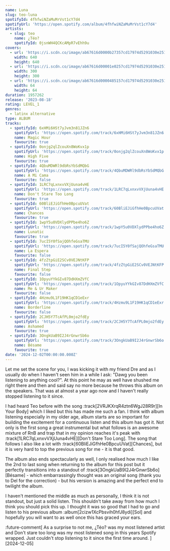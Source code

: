 ```yaml
---
name: Luna
slug: teo-luna
spotifyId: 4fhfwiNZaMuMrVst1cY7d4
spotifyUrl: 'https://open.spotify.com/album/4fhfwiNZaMuMrVst1cY7d4'
artists:
  - slug: teo
    name: ¿Téo?
    spotifyId: 0jsnWH4QCKcAMpR7vEhh9u
covers:
  - url: 'https://i.scdn.co/image/ab67616d0000b27357cd17974d5291030e251791'
    width: 640
    height: 640
  - url: 'https://i.scdn.co/image/ab67616d00001e0257cd17974d5291030e251791'
    width: 300
    height: 300
  - url: 'https://i.scdn.co/image/ab67616d0000485157cd17974d5291030e251791'
    width: 64
    height: 64
duration: 1957262
release: '2023-08-18'
rating: LEVEL_1
genres:
  - latinx alternative
type: ALBUM
tracks:
  - spotifyId: 6xHMi6HSt7yJvm3n81JZn6
    spotifyUrl: 'https://open.spotify.com/track/6xHMi6HSt7yJvm3n81JZn6'
    name: Magic Hour
    favourite: true
  - spotifyId: 0onjg2qlZcouXn8WoKvx1p
    spotifyUrl: 'https://open.spotify.com/track/0onjg2qlZcouXn8WoKvx1p'
    name: High Five
    favourite: true
  - spotifyId: 4QbuMDWRl9dbRsYbSdMQbG
    spotifyUrl: 'https://open.spotify.com/track/4QbuMDWRl9dbRsYbSdMQbG'
    name: A Mi Cama
    favourite: false
  - spotifyId: 1LRC7qLxnxvVXjUuna4vHE
    spotifyUrl: 'https://open.spotify.com/track/1LRC7qLxnxvVXjUuna4vHE'
    name: Don't Stare Too Long
    favourite: true
  - spotifyId: 60BliEJiGfhHe0BpcuUVat
    spotifyUrl: 'https://open.spotify.com/track/60BliEJiGfhHe0BpcuUVat'
    name: Chances
    favourite: true
  - spotifyId: 1wpY5u0VDXlydPPbe4ho6Z
    spotifyUrl: 'https://open.spotify.com/track/1wpY5u0VDXlydPPbe4ho6Z'
    name: Lunatic
    favourite: true
  - spotifyId: 7ucI5Y0fSajQOhfeGsaTMU
    spotifyUrl: 'https://open.spotify.com/track/7ucI5Y0fSajQOhfeGsaTMU'
    name: La Espera
    favourite: false
  - spotifyId: 4fzZtpGiE2SCv0VEJNtKFP
    spotifyUrl: 'https://open.spotify.com/track/4fzZtpGiE2SCv0VEJNtKFP'
    name: Final Step
    favourite: false
  - spotifyId: 1OpyuYYkGIv87DdHXmZVfC
    spotifyUrl: 'https://open.spotify.com/track/1OpyuYYkGIv87DdHXmZVfC'
    name: Me & Ur Maker
    favourite: false
  - spotifyId: 4Hzmu9L1F19HK1qCD1eExr
    spotifyUrl: 'https://open.spotify.com/track/4Hzmu9L1F19HK1qCD1eExr'
    name: Borderline
    favourite: false
  - spotifyId: 2CJH5Y7TcAfPL0mjo2fdEy
    spotifyUrl: 'https://open.spotify.com/track/2CJH5Y7TcAfPL0mjo2fdEy'
    name: Ashamed
    favourite: true
  - spotifyId: 3OngkUaB9I2J4rGnwrSb6o
    spotifyUrl: 'https://open.spotify.com/track/3OngkUaB9I2J4rGnwrSb6o'
    name: Bésame
    favourite: true
date: '2024-12-02T00:00:00.000Z'
---
```

Let me set the scene for you, I was kicking it with my friend Dre and as I usually do when
I haven't seen him in a while I ask: "Dawg you been listening to anything cool?". At this
point he may as well have shushed me right there and then and said say no more because he
throws this album on the speakers. That was at almost a year ago now and I haven't really
stopped listening to it since.

I had heard Teo before with the song :track[2VRJKXrqR4ztn6WgJ28R9r][In Your Body] which I
liked but this has made me such a fan. I think with album listening especially in my older
age, album starts are so important for building the excitement for a continuous listen and
this album has got it. Not only is the first song a great instrumental but what follows is
an awesome mixture of RnB and trap that in my opinion reaches it's peak with
:track[1LRC7qLxnxvVXjUuna4vHE][Don't Stare Too Long]. The song that follows I also like
a lot with :track[60BliEJiGfhHe0BpcuUVat][Chances], but it is very hard to top the previous
song for me - it is that good.

The album also ends spectacularly as well, I only realised how much I like the 2nd to last
song when returning to the album for this post but it perfectly transitions into a standout
of :track[3OngkUaB9I2J4rGnwrSb6o][Bésame] - which embarrassingly thought was an original
song (thank you to Del for the correction) - but his version is amazing and the perfect end
to twilight the album.

I haven't mentioned the middle as much as personally, I think it is not standout, but just
a solid listen. This shouldn't take away from how much I think you should pick this up.
I thought it was so good that I had to go and listen to his previous album
:album[2cizw1XcPbsvih0hfJ8ydi][Sol] and hopefully you will want to as well once this has
graced your ears.

:future-comment[
  As a surprise to not me, ¿Téo? was my most listened artist and Don't stare too long was
  my most listened song in this years Spotify wrapped. Just couldn't stop listening to it
  since the first time around.
][2024-12-05]
